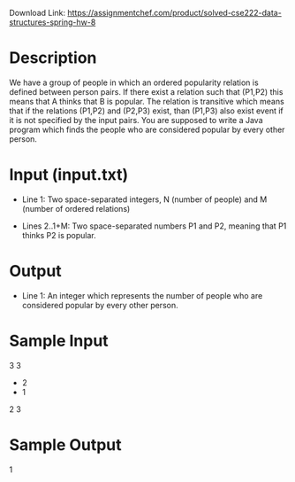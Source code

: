 Download Link: https://assignmentchef.com/product/solved-cse222-data-structures-spring-hw-8
<br>
<h1>Description</h1>

We have a group of people in which an ordered popularity relation is defined between person pairs. If there exist a relation such that  (P1,P2)  this means that A thinks that B is popular. The relation is transitive which means that if  the relations (P1,P2) and (P2,P3) exist, than (P1,P3) also exist event if it is not specified by the input pairs. You are supposed to write a Java program which finds the people who are considered popular by every other person.

<h1>Input (input.txt)</h1>

<ul>

 <li>Line 1: Two space-separated integers, N (number of people) and M (number of ordered relations)</li>

</ul>




<ul>

 <li>Lines 2..1+M: Two space-separated numbers P1 and P2, meaning that P1 thinks P2 is popular.</li>

</ul>

<h1>Output</h1>

* Line 1: An integer which represents the number of people who are considered popular by every other person.

<h1>Sample Input</h1>

3 3

<ul>

 <li>2</li>

 <li>1</li>

</ul>

2 3

<h1>Sample Output</h1>

1